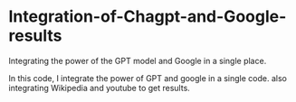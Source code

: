 # Integration-of-Chagpt-and-Google-results
Integrating the power of the GPT model and Google in a single place. 

In this code, I integrate the power of GPT and google in a single code. also 
integrating Wikipedia and youtube to get results.
